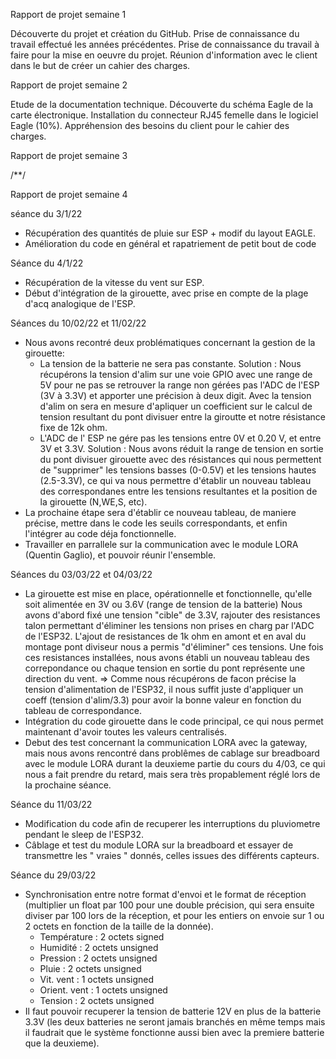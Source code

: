 Rapport de projet semaine 1

Découverte du projet et création du GitHub. Prise de connaissance du travail effectué les années précédentes. Prise de connaissance du travail à faire pour la mise en oeuvre du projet. Réunion d'information avec le client dans le but de créer un cahier des charges.

Rapport de projet semaine 2

Etude de la documentation technique. Découverte du schéma Eagle de la carte électronique. Installation du connecteur RJ45 femelle dans le logiciel Eagle (10%). Appréhension des besoins du client pour le cahier des charges.

Rapport de projet semaine 3

/**/

Rapport de projet semaine 4

séance du 3/1/22
- Récupération des quantités de pluie sur ESP + modif du layout EAGLE.
- Amélioration du code en général et rapatriement de petit bout de code 

Séance du 4/1/22
- Récupération de la vitesse du vent sur ESP.
- Début d'intégration de la girouette, avec prise en compte de la plage d'acq analogique de l'ESP.

Séances du 10/02/22 et 11/02/22
- Nous avons recontré deux problématiques concernant la gestion de la girouette:
  - La tension de la batterie ne sera pas constante.
  Solution : Nous récupérons la tension d'alim sur une voie GPIO avec une range de 5V pour ne pas se retrouver la range non gérées pas l'ADC de l'ESP (3V à 3.3V) et                apporter une précision à deux digit. Avec la tension d'alim on sera en mesure d'apliquer un coefficient sur le calcul de tension resultant du pont                    divisuer entre la giroutte et notre résistance fixe de 12k ohm.
  - L'ADC de l' ESP ne gére pas les tensions entre 0V et 0.20 V, et entre 3V et 3.3V.
  Solution : Nous avons réduit la range de tension en sortie du pont divisuer girouette avec des résistances qui nous permettent de "supprimer" les tensions basses                (0-0.5V) et les tensions hautes (2.5-3.3V), ce qui va nous permettre d'établir un nouveau tableau des correspondanes entre les tensions resultantes
             et la position de la girouette (N,WE,S, etc).
- La prochaine étape sera d'établir ce nouveau tableau, de maniere précise, mettre dans le code les seuils correspondants, et enfin l'intégrer au code déja fonctionnelle.
- Travailler en parrallele sur la communication avec le module LORA (Quentin Gaglio), et pouvoir réunir l'ensemble. 

Séances du 03/03/22 et 04/03/22
- La girouette est mise en place, opérationnelle et fonctionnelle, qu'elle soit alimentée en 3V ou 3.6V (range de tension de la batterie)
  Nous avons d'abord fixé une tension "cible" de 3.3V, rajouter des resistances talon permettant d'éliminer les tensions non prises en charg par l'ADC de l'ESP32.
  L'ajout de resistances de 1k ohm en amont et en aval du montage pont diviseur nous a permis "d'éliminer" ces tensions.
  Une fois ces resistances installées, nous avons établi un nouveau tableau des correpondance ou chaque tension en sortie du pont représente une direction du vent.
  => Comme nous récupérons de facon précise la tension d'alimentation de l'ESP32, il nous suffit juste d'appliquer un coeff (tension d'alim/3.3) pour avoir la bonne        valeur en fonction du tableau de correspondance.
- Intégration du code girouette dans le code principal, ce qui nous permet maintenant d'avoir toutes les valeurs centralisés.
- Debut des test concernant la communication LORA avec la gateway, mais nous avons rencontré dans problêmes de cablage sur breadboard avec le module LORA durant la     deuxieme partie du cours du 4/03, ce qui nous a fait prendre du retard, mais sera très propablement réglé lors de la prochaine séance.

Séance du 11/03/22
- Modification du code afin de recuperer les interruptions du pluviometre pendant le sleep de l'ESP32.
- Câblage et test du module LORA sur la breadboard et essayer de transmettre les " vraies " donnés, celles issues des différents capteurs.

Séance du 29/03/22
- Synchronisation entre notre format d'envoi et le format de réception (multiplier un float par 100 pour une double précision, qui sera ensuite diviser par     100 lors de la réception, et pour les entiers on envoie sur 1 ou 2 octets en fonction de la taille de la donnée).
  -  Température : 2 octets signed
  -  Humidité : 2 octets unsigned
  -  Pression : 2 octets unsigned
  -  Pluie : 2 octets unsigned
  -  Vit. vent : 1 octets unsigned
  -  Orient. vent : 1 octets unsigned
  -  Tension : 2 octets unsigned
- Il faut pouvoir recuperer la tension de batterie 12V en plus de la batterie 3.3V (les deux batteries ne seront jamais branchés en même temps mais il         faudrait que le système fonctionne aussi bien avec la premiere batterie que la deuxieme).

